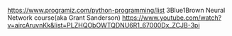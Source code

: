 https://www.programiz.com/python-programming/list
3Blue1Brown Neural Network course(aka Grant Sanderson) https://www.youtube.com/watch?v=aircAruvnKk&list=PLZHQObOWTQDNU6R1_67000Dx_ZCJB-3pi

